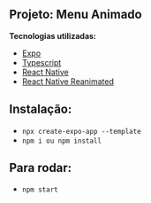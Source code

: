 ## Projeto: Menu Animado

**Tecnologias utilizadas:**

- [Expo]()
- [Typescript]()
- [React Native]()
- [React Native Reanimated]()

## Instalação:

- `npx create-expo-app --template `
- `npm i ou npm install`

## Para rodar:

- `npm start`